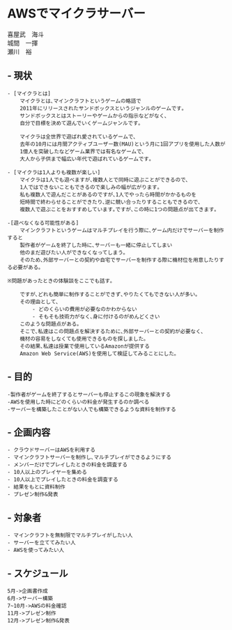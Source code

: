 # AWSでマイクラサーバー

喜屋武　海斗  
城間　一揮  
瀬川　裕

## - 現状
    - [マイクラとは]
        マイクラとは､マインクラフトというゲームの略語で  
        2011年にリリースされたサンドボックスというジャンルのゲームです｡  
        サンドボックスとはストーリーやゲームからの指示などがなく､  
        自分で目標を決めて遊んでいくゲームジャンルです｡  

        マイクラは全世界で遊ばれ愛されているゲームで､  
        去年の10月には月間アクティブユーザー数(MAU)という月に1回アプリを使用した人数が　　
        1億人を突破したなどゲーム業界では有名なゲームで､  
        大人から子供まで幅広い年代で遊ばれているゲームです｡

    - [マイクラは1人よりも複数が楽しい]
        マイクラは1人でも遊べますが､複数人とで同時に遊ぶことができるので､  
        1人ではできないこともできるので楽しみの幅が広がります｡  
        私も複数人で遊んだことがあるのですが､1人でやったら時間がかかるものを  
        短時間で終わらせることができたり､逆に競い合ったりすることもできるので､  
        複数人で遊ぶことをおすすめしています｡ですが､この時に1つの問題点が出てきます｡

    -[遊べなくなる可能性がある]
        マインクラフトというゲームはマルチプレイを行う際に､ゲーム内だけでサーバーを制作すると  
        製作者がゲームを終了した時に､サーバーも一緒に停止してしまい  
        他のまだ遊びたい人ができなくなってしまう｡  
        そのため､外部サーバーとの契約や自宅でサーバーを制作する際に機材位を用意したりする必要がある｡    

    ※問題があったときの体験談をここでも話す｡  

        ですが､どれも簡単に制作することができず､やりたくてもできない人が多い｡  
        その理由として､  
            - どのくらいの費用が必要なのかわからない
            - そもそも技術力がなく､身に付けるのがめんどくさい
        このような問題点がある｡
        そこで､私達はこの問題点を解決するために､外部サーバーとの契約が必要なく､  
        機材の容易をしなくても使用できるものを探しました｡  
        その結果､私達は授業で使用しているAmazonが提供する  
        Amazon Web Service(AWS)を使用して検証してみることにした｡

## - 目的
    -製作者がゲームを終了するとサーバーも停止するこの現象を解決する
    -AWSを使用した時にどのくらいの料金が発生するのか調べる
    -サーバーを構築したことがない人でも構築できるような資料を制作する

## - 企画内容
    - クラウドサーバーはAWSを利用する
    - マインクラフトサーバーを制作し､マルチプレイができるようにする
    - メンバーだけでプレイしたときの料金を調査する
    - 10人以上のプレイヤーを集める
    - 10人以上でプレイしたときの料金を調査する
    - 結果をもとに資料制作
    - プレゼン制作&発表

## - 対象者
    - マインクラフトを無制限でマルチプレイがしたい人
    - サーバーを立ててみたい人
    - AWSを使ってみたい人

## - スケジュール
    5月->企画書作成  
    6月->サーバー構築  
    7~10月->AWSの料金確認  
    11月->プレゼン制作  
    12月->プレゼン制作&発表